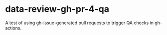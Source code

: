 # data-review-gh-pr-4-qa
A test of using gh-issue-generated pull requests to trigger QA checks in gh-actions.
